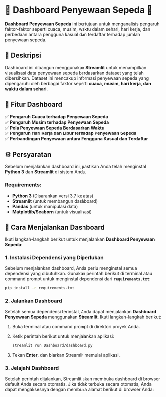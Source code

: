 # 🚴 Dashboard Penyewaan Sepeda 🚴

**Dashboard Penyewaan Sepeda** ini bertujuan untuk menganalisis pengaruh faktor-faktor seperti cuaca, musim, waktu dalam sehari, hari kerja, dan perbedaan antara pengguna kasual dan terdaftar terhadap jumlah penyewaan sepeda.

## 📌 Deskripsi

Dashboard ini dibangun menggunakan **Streamlit** untuk menampilkan visualisasi data penyewaan sepeda berdasarkan dataset yang telah dibersihkan. Dataset ini mencakup informasi penyewaan sepeda yang dipengaruhi oleh berbagai faktor seperti **cuaca, musim, hari kerja, dan waktu dalam sehari**.

## 🎯 Fitur Dashboard

✅ **Pengaruh Cuaca terhadap Penyewaan Sepeda**  
✅ **Pengaruh Musim terhadap Penyewaan Sepeda**  
✅ **Pola Penyewaan Sepeda Berdasarkan Waktu**  
✅ **Pengaruh Hari Kerja dan Libur terhadap Penyewaan Sepeda**  
✅ **Perbandingan Penyewaan antara Pengguna Kasual dan Terdaftar**

## ⚙️ Persyaratan

Sebelum menjalankan dashboard ini, pastikan Anda telah menginstal **Python 3** dan **Streamlit** di sistem Anda.

### Requirements:

- **Python 3** (Disarankan versi 3.7 ke atas)
- **Streamlit** (untuk membangun dashboard)
- **Pandas** (untuk manipulasi data)
- **Matplotlib/Seaborn** (untuk visualisasi)

## 🚀 **Cara Menjalankan Dashboard**

Ikuti langkah-langkah berikut untuk menjalankan **Dashboard Penyewaan Sepeda**:

### 1. **Instalasi Dependensi yang Diperlukan**

Sebelum menjalankan dashboard, Anda perlu menginstal semua dependensi yang dibutuhkan. Gunakan perintah berikut di terminal atau command prompt untuk menginstal dependensi dari **`requirements.txt`**:

```bash
pip install -r requirements.txt
```

### 2. **Jalankan Dashboard**

Setelah semua dependensi terinstal, Anda dapat menjalankan **Dashboard Penyewaan Sepeda** menggunakan **Streamlit**. Ikuti langkah-langkah berikut:

1. Buka terminal atau command prompt di direktori proyek Anda.
2. Ketik perintah berikut untuk menjalankan aplikasi:

   ```bash
   streamlit run Dashboard/dashboard.py
   ```

3. Tekan **Enter**, dan biarkan Streamlit memulai aplikasi.

### 3. **Jelajahi Dashboard**

Setelah perintah dijalankan, Streamlit akan membuka dashboard di browser default Anda secara otomatis. Jika tidak terbuka secara otomatis, Anda dapat mengaksesnya dengan membuka alamat berikut di browser Anda:
